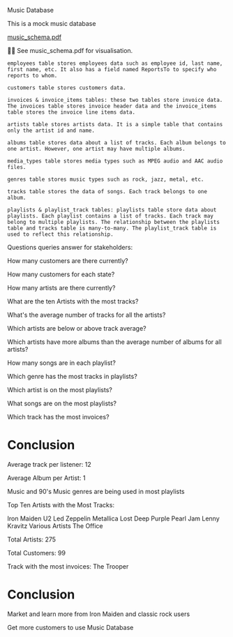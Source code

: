 Music Database

This is a mock music database

[music_schema.pdf](https://github.com/Ducky-007/MusicData/files/11781959/music_schema.pdf)


☝🏻 See music_schema.pdf for visualisation.

    employees table stores employees data such as employee id, last name, first name, etc. It also has a field named ReportsTo to specify who reports to whom.
    
    customers table stores customers data.
    
    invoices & invoice_items tables: these two tables store invoice data. The invoices table stores invoice header data and the invoice_items table stores the invoice line items data.
    
    artists table stores artists data. It is a simple table that contains only the artist id and name.
    
    albums table stores data about a list of tracks. Each album belongs to one artist. However, one artist may have multiple albums.
    
    media_types table stores media types such as MPEG audio and AAC audio files.
    
    genres table stores music types such as rock, jazz, metal, etc.
    
    tracks table stores the data of songs. Each track belongs to one album.
    
    playlists & playlist_track tables: playlists table store data about playlists. Each playlist contains a list of tracks. Each track may belong to multiple playlists. The relationship between the playlists table and tracks table is many-to-many. The playlist_track table is used to reflect this relationship.

Questions queries answer for stakeholders:

How many customers are there currently?

How many customers for each state?

How many artists are there currently?

What are the ten Artists with the most tracks?

What's the average number of tracks for all the artists?

Which artists are below or above track average?

Which artists have more albums than the average number of albums for all artists?

How many songs are in each playlist?

Which genre has the most tracks in playlists?

Which artist is on the most playlists?

What songs are on the most playlists?

Which track has the most invoices?

# Conclusion

Average track per listener: 12

Average Album per Artist: 1

Music and 90's Music genres are being used in most playlists

Top Ten Artists with the Most Tracks:

Iron Maiden
U2
Led Zeppelin
Metallica
Lost
Deep Purple
Pearl Jam
Lenny Kravitz
Various Artists
The Office

Total Artists: 275

Total Customers: 99

Track with the most invoices: The Trooper

# Conclusion
Market and learn more from Iron Maiden and classic rock users

Get more customers to use Music Database
